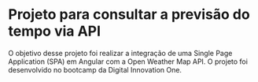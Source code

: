 # Projeto para consultar a previsão do tempo via API

O objetivo desse projeto foi realizar a integração de uma Single Page Application (SPA) em Angular com a Open Weather Map API. 
O projeto foi desenvolvido no bootcamp da Digital Innovation One.
